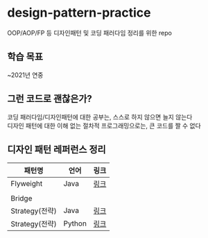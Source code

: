 # design-pattern-practice
OOP/AOP/FP 등 디자인패턴 및 코딩 패러다임 정리를 위한 repo

## 학습 목표
~2021년 연중

## 그런 코드로 괜찮은가?
코딩 패러다임/디자인패턴에 대한 공부는, 스스로 하지 않으면 늘지 않는다  
디자인 패턴에 대한 이해 없는 절차적 프로그래밍으로는, 큰 코드를 짤 수 없다

## 디자인 패턴 레퍼런스 정리
|패턴명|언어|링크|
|--|--|--|
|Flyweight|Java|[링크](https://ultteky.tistory.com/35)|
||||
|Bridge|||
|Strategy(전략)|Java|[링크](https://victorydntmd.tistory.com/292)|
|Strategy(전략)|Python|[링크](https://velog.io/@dltlsgh5/%EC%A0%84%EB%9E%B5-%ED%8C%A8%ED%84%B4strategy-pattern)|


